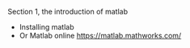 Section 1, the introduction of matlab

* Installing matlab 
* Or Matlab online https://matlab.mathworks.com/
